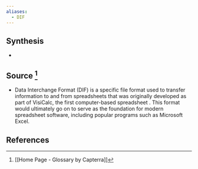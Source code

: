 ```yaml
---
aliases:
  - DIF
---
```

## Synthesis
- 
## Source [^1]
- Data Interchange Format (DIF) is a specific file format used to transfer information to and from spreadsheets that was originally developed as part of VisiCalc, the first computer-based spreadsheet . This format would ultimately go on to serve as the foundation for modern spreadsheet software, including popular programs such as Microsoft Excel.
## References

[^1]: [[Home Page - Glossary by Capterra]]